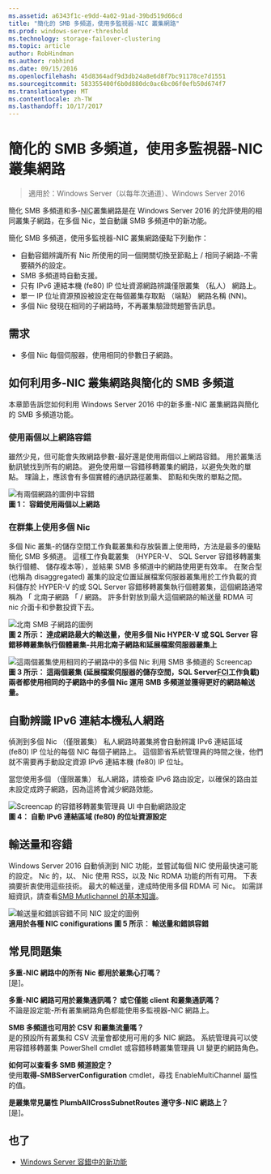 ```yaml
---
ms.assetid: a6343f1c-e9dd-4a02-91ad-39bd519d66cd
title: "簡化的 SMB 多頻道，使用多監視器-NIC 叢集網路"
ms.prod: windows-server-threshold
ms.technology: storage-failover-clustering
ms.topic: article
author: RobHindman
ms.author: robhind
ms.date: 09/15/2016
ms.openlocfilehash: 45d8364adf9d3db24a8e6d8f7bc91178ce7d1551
ms.sourcegitcommit: 583355400f6b0d880dc0ac6bc06f0efb50d674f7
ms.translationtype: MT
ms.contentlocale: zh-TW
ms.lasthandoff: 10/17/2017
---
```

# <a name="simplified-smb-multichannel-and-multi-nic-cluster-networks"></a>簡化的 SMB 多頻道，使用多監視器-NIC 叢集網路

> 適用於：Windows Server（以每年次通道）、Windows Server 2016

簡化 SMB 多頻道和多-<abbr title="[網路介面卡">NIC</abbr>叢集網路是在 Windows Server 2016 的允許使用的相同叢集子網路，在多個 Nic，並自動讓 SMB 多頻道中的新功能。  

簡化 SMB 多頻道，使用多監視器-NIC 叢集網路優點下列動作：  
- 自動容錯辨識所有 Nic 所使用的同一個開關切換至節點上 / 相同子網路-不需要額外的設定。  
- SMB 多頻道時自動支援。  
- 只有 IPv6 連結本機 (fe80) IP 位址資源網路辨識僅限叢集 （私人） 網路上。  
- 單一 IP 位址資源預設被設定在每個叢集存取點 （端點） 網路名稱 (NN)。  
- 多個 Nic 發現在相同的子網路時，不再叢集驗證問題警告訊息。  

## <a name="requirements"></a>需求  
-   多個 Nic 每個伺服器，使用相同的參數日子網路。  

## <a name="how-to-take-advantage-of-multi-nic-clusters-networks-and-simplified-smb-multichannel"></a>如何利用多-NIC 叢集網路與簡化的 SMB 多頻道  
本章節告訴您如何利用 Windows Server 2016 中的新多重-NIC 叢集網路與簡化的 SMB 多頻道功能。  

### <a name="use-at-least-two-networks-for-failover-clustering"></a>使用兩個以上網路容錯   
雖然少見，但可能會失敗網路參數-最好還是使用兩個以上網路容錯。 用於叢集活動訊號找到所有的網路。 避免使用單一容錯移轉叢集的網路，以避免失敗的單點。 理論上，應該會有多個實體的通訊路徑叢集、 節點和失敗的單點之間。  

![有兩個網路的圖例中容錯](media/Simplified-SMB-Multichannel-and-Multi-NIC-Cluster-Networks/Clustering_MulitNIC_Fig1.png)  
**圖 1： 容錯使用兩個以上網路**  

### <a name="use-multiple-nics-across-clusters"></a>在群集上使用多個 Nic  

多個 Nic 叢集-的儲存空間工作負載叢集和存放裝置上使用時，方法是最多的優點簡化 SMB 多頻道。 這樣工作負載叢集 （HYPER-V、 SQL Server 容錯移轉叢集執行個體、 儲存複本等），並結果 SMB 多頻道中的網路使用更有效率。 在聚合型 (也稱為 disaggregated) 叢集的設定位置延展檔案伺服器叢集用於工作負載的資料儲存於 HYPER-V 的或 SQL Server 容錯移轉叢集執行個體叢集，這個網路通常稱為 「 北南子網路 「 / 網路。 許多針對放到最大這個網路的輸送量 RDMA 可 nic 介面卡和參數投資下去。  

![北南 SMB 子網路的圖例](media/Simplified-SMB-Multichannel-and-Multi-NIC-Cluster-Networks/Clustering_MulitNIC_Fig2.png)  
**圖 2 所示： 達成網路最大的輸送量，使用多個 Nic HYPER-V 或 SQL Server 容錯移轉叢集執行個體叢集-共用北南子網路和延展檔案伺服器叢集上**  

![這兩個叢集使用相同的子網路中的多個 Nic 利用 SMB 多頻道的 Screencap](media/Simplified-SMB-Multichannel-and-Multi-NIC-Cluster-Networks/Clustering_MulitNIC_Fig3.png)  
**圖 3 所示： 這兩個叢集 (延展檔案伺服器的儲存空間，SQL Server<abbr title="容錯移轉叢集執行個體">FCI</abbr>工作負載) 兩者都使用相同的子網路中的多個 Nic 運用 SMB 多頻道並獲得更好的網路輸送量。** 

## <a name="automatic-recognition-of-ipv6-link-local-private-networks"></a>自動辨識 IPv6 連結本機私人網路  
偵測到多個 Nic （僅限叢集） 私人網路時叢集將會自動辨識 IPv6 連結區域 (fe80) IP 位址的每個 NIC 每個子網路上。 這個節省系統管理員的時間之後，他們就不需要再手動設定資源 IPv6 連結本機 (fe80) IP 位址。  

當您使用多個 （僅限叢集） 私人網路，請檢查 IPv6 路由設定，以確保的路由並未設定成跨子網路，因為這將會減少網路效能。  

![Screencap 的容錯移轉叢集管理員 UI 中自動網路設定](media/Simplified-SMB-Multichannel-and-Multi-NIC-Cluster-Networks/Clustering_MulitNIC_Fig4.png)  
**圖 4： 自動 IPv6 連結區域 (fe80) 的位址資源設定**  

## <a name="throughput-and-fault-tolerance"></a>輸送量和容錯  
Windows Server 2016 自動偵測到 NIC 功能，並嘗試每個 NIC 使用最快速可能的設定。 Nic 的，以、 Nic 使用 RSS，以及 Nic RDMA 功能的所有可用。 下表摘要折衷使用這些技術。 最大的輸送量，達成時使用多個 RDMA 可 Nic。 如需詳細資訊，請查看[SMB Mutlichannel 的基本知識](https://blogs.technet.microsoft.com/josebda/2012/06/28/the-basics-of-smb-multichannel-a-feature-of-windows-server-2012-and-smb-3-0/)。

![輸送量和錯誤容錯不同 NIC 設定的圖例](media/Simplified-SMB-Multichannel-and-Multi-NIC-Cluster-Networks/Clustering_MulitNIC_Fig5.png)  
**適用於各種 NIC conifigurations 圖 5 所示︰ 輸送量和錯誤容錯**   

## <a name="frequently-asked-questions"></a>常見問題集  
**多重-NIC 網路中的所有 Nic 都用於叢集心打嗎？**  
    [是]。  

**多重-NIC 網路可用於叢集通訊嗎？ 或它僅能 client 和叢集通訊嗎？**  
    不論是設定能-所有叢集網路角色都能使用多監視器-NIC 網路上。  

**SMB 多頻道也可用於 CSV 和叢集流量嗎？**  
    是的預設所有叢集和 CSV 流量會都使用可用的多 NIC 網路。 系統管理員可以使用容錯移轉叢集 PowerShell cmdlet 或容錯移轉叢集管理員 UI 變更的網路角色。  

**如何可以查看多 SMB 頻道設定？**  
    使用**取得-SMBServerConfiguration** cmdlet，尋找 EnableMultiChannel 屬性的值。  

**是叢集常見屬性 PlumbAllCrossSubnetRoutes 遵守多-NIC 網路上？**  
     [是]。  

## <a name="see-also"></a>也了  
- [Windows Server 容錯中的新功能](whats-new-in-failover-clustering.md)  
